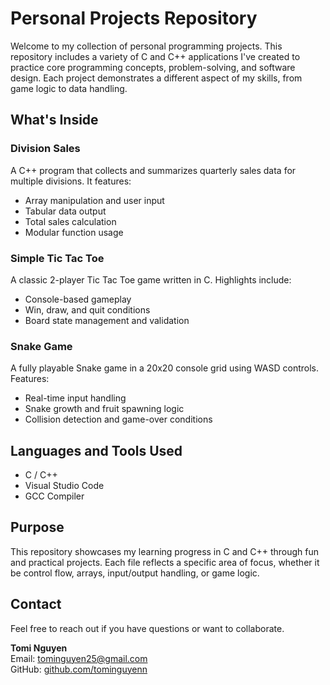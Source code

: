 # Personal Projects Repository

Welcome to my collection of personal programming projects. This repository includes a variety of C and C++ applications I've created to practice core programming concepts, problem-solving, and software design. Each project demonstrates a different aspect of my skills, from game logic to data handling.

## What's Inside

### Division Sales
A C++ program that collects and summarizes quarterly sales data for multiple divisions. It features:
- Array manipulation and user input
- Tabular data output
- Total sales calculation
- Modular function usage

### Simple Tic Tac Toe
A classic 2-player Tic Tac Toe game written in C. Highlights include:
- Console-based gameplay
- Win, draw, and quit conditions
- Board state management and validation

### Snake Game
A fully playable Snake game in a 20x20 console grid using WASD controls. Features:
- Real-time input handling
- Snake growth and fruit spawning logic
- Collision detection and game-over conditions

## Languages and Tools Used
- C / C++
- Visual Studio Code
- GCC Compiler

## Purpose
This repository showcases my learning progress in C and C++ through fun and practical projects. Each file reflects a specific area of focus, whether it be control flow, arrays, input/output handling, or game logic.

## Contact
Feel free to reach out if you have questions or want to collaborate.

**Tomi Nguyen**  
Email: tominguyen25@gmail.com  
GitHub: [github.com/tominguyenn](https://github.com/tominguyenn)
